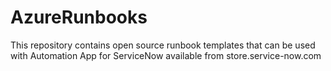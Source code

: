 # AzureRunbooks
This repository contains open source runbook templates that can be used with Automation App for ServiceNow available from store.service-now.com
